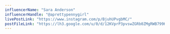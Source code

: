```yaml
---
influencerName: "Sara Anderson"
influencerHandle: "@aprettypennygirl"
livePostLink: "https://www.instagram.com/p/BjuhUPvgbMC/"
postFileLink: "https://lh3.google.com/u/0/d/12KVprP3pvswZGRb0ZMgRWB799K8hlBeL"
---
```

